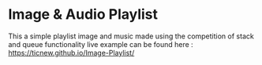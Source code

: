 # Image & Audio Playlist
This a simple playlist image and music made using the competition of stack and queue functionality
live example can be found here : https://ticnew.github.io/Image-Playlist/
